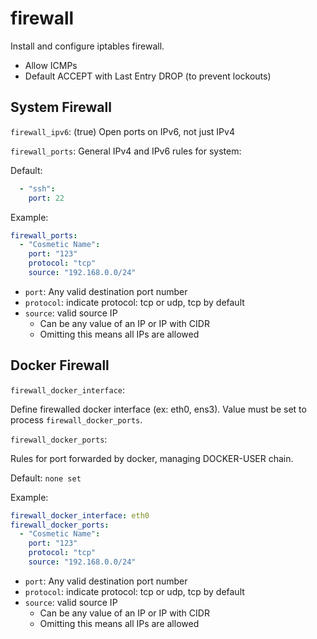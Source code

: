 # firewall

Install and configure iptables firewall.

- Allow ICMPs
- Default ACCEPT with Last Entry DROP (to prevent lockouts)

## System Firewall

`firewall_ipv6`: (true) Open ports on IPv6, not just IPv4

`firewall_ports`:
General IPv4 and IPv6 rules for system:

Default:
```yaml
  - "ssh":
    port: 22
```

Example:
```yaml
firewall_ports:
  - "Cosmetic Name":
    port: "123"
    protocol: "tcp"
    source: "192.168.0.0/24"
```
- `port`: Any valid destination port number
- `protocol`: indicate protocol: tcp or udp, tcp by default
- `source`: valid source IP
  - Can be any value of an IP or IP with CIDR
  - Omitting this means all IPs are allowed

## Docker Firewall

`firewall_docker_interface`: 

Define firewalled docker interface (ex: eth0, ens3). Value must be set to process `firewall_docker_ports`.

`firewall_docker_ports`:

Rules for port forwarded by docker, managing DOCKER-USER chain.

Default: `none set`

Example:
```yaml
firewall_docker_interface: eth0
firewall_docker_ports:
  - "Cosmetic Name":
    port: "123"
    protocol: "tcp"
    source: "192.168.0.0/24"
```
- `port`: Any valid destination port number
- `protocol`: indicate protocol: tcp or udp, tcp by default
- `source`: valid source IP
  - Can be any value of an IP or IP with CIDR
  - Omitting this means all IPs are allowed